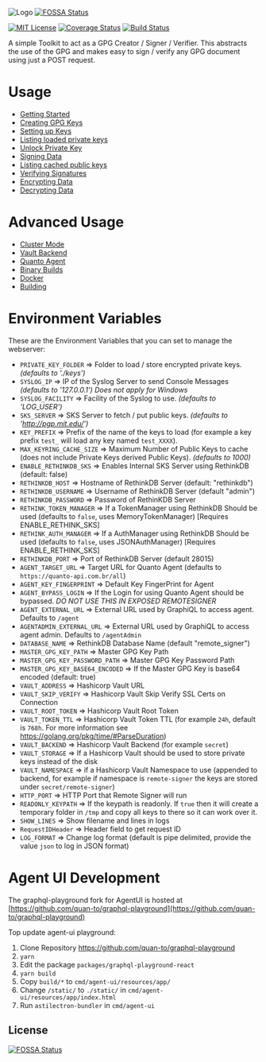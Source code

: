 ![Logo](assets/logo/chevron.png)
[![FOSSA Status](https://app.fossa.com/api/projects/git%2Bgithub.com%2Fquan-to%2Fchevron.svg?type=shield)](https://app.fossa.com/projects/git%2Bgithub.com%2Fquan-to%2Fchevron?ref=badge_shield)

[![MIT License](https://img.shields.io/badge/License-MIT-brightgreen.svg)](https://tldrlegal.com/license/mit-license) [![Coverage Status](https://coveralls.io/repos/github/quan-to/chevron/badge.svg?branch=master)](https://coveralls.io/github/quan-to/chevron?branch=master) [![Build Status](https://travis-ci.org/quan-to/chevron.svg?branch=master)](https://travis-ci.org/quan-to/chevron)

A simple Toolkit to act as a GPG Creator / Signer / Verifier. This abstracts the use of the GPG and makes easy to sign / verify any GPG document using just a POST request.

Usage
=======

* [Getting Started](https://github.com/quan-to/chevron/wiki)
* [Creating GPG Keys](https://github.com/quan-to/chevron/wiki/Creating-GPG-keys)
* [Setting up Keys](https://github.com/quan-to/remote-signer/wiki/SettingUp-keys)
* [Listing loaded private keys](https://github.com/quan-to/chevron/wiki/List-loaded-private-keys)
* [Unlock Private Key](https://github.com/quan-to/remote-signer/wiki/Unlock-private-key)
* [Signing Data](https://github.com/quan-to/remote-signer/wiki/Signing-Data)
* [Listing cached public keys](https://github.com/quan-to/chevron/wiki/List-cached-public-keys)
* [Verifying Signatures](https://github.com/quan-to/remote-signer/wiki/Verifying-Signatures)
* [Encrypting Data](https://github.com/quan-to/remote-signer/wiki/Encrypting-Data)
* [Decrypting Data](https://github.com/quan-to/remote-signer/wiki/Decrypting-Data)

Advanced Usage
==============

* [Cluster Mode](https://github.com/quan-to/chevron/wiki/Cluster-Mode)
* [Vault Backend](https://github.com/quan-to/chevron/wiki/Hashicorp-Vault-Key-Backend)
* [Quanto Agent](https://github.com/quan-to/chevron/wiki/Quanto-Agent)
* [Binary Builds](https://github.com/quan-to/chevron/wiki/Binary-Builds)
* [Docker](https://github.com/quan-to/chevron/wiki/Docker)
* [Building](https://github.com/quan-to/chevron/wiki/Building)


Environment Variables
=====================

These are the Environment Variables that you can set to manage the webserver:

*   `PRIVATE_KEY_FOLDER` => Folder to load / store encrypted private keys. _(defaults to './keys')_
*   `SYSLOG_IP` => IP of the Syslog Server to send Console Messages _(defaults to '127.0.0.1')_ *Does not apply for Windows*
*   `SYSLOG_FACILITY` => Facility of the Syslog to use. _(defaults to 'LOG_USER')_
*   `SKS_SERVER` => SKS Server to fetch / put public keys. _(defaults to 'http://pgp.mit.edu/')_
*   `KEY_PREFIX` => Prefix of the name of the keys to load (for example a key prefix `test_` will load any key named `test_XXXX`).
*   `MAX_KEYRING_CACHE_SIZE` => Maximum Number of Public Keys to cache (does not include Private Keys derived Public Keys). _(defaults to 1000)_
*   `ENABLE_RETHINKDB_SKS` => Enables Internal SKS Server using RethinkDB (default: false)
*   `RETHINKDB_HOST` => Hostname of RethinkDB Server (default: "rethinkdb")
*   `RETHINKDB_USERNAME` => Username of RethinkDB Server (default "admin")
*   `RETHINKDB_PASSWORD` => Password of RethinKDB Server
*   `RETHINK_TOKEN_MANAGER` => If a TokenManager using RethinkDB Should be used (defaults to `false`, uses MemoryTokenManager) [Requires ENABLE_RETHINK_SKS]
*   `RETHINK_AUTH_MANAGER` => If a AuthManager using RethinkDB Should be used (defaults to `false`, uses JSONAuthManager) [Requires ENABLE_RETHINK_SKS]
*   `RETHINKDB_PORT` => Port of RethinkDB Server (default 28015)
*   `AGENT_TARGET_URL` => Target URL for Quanto Agent (defaults to `https://quanto-api.com.br/all`)
*   `AGENT_KEY_FINGERPRINT` => Default Key FingerPrint for Agent
*   `AGENT_BYPASS_LOGIN` => If the Login for using Quanto Agent should be bypassed. *DO NOT USE THIS IN EXPOSED REMOTESIGNER*
*   `AGENT_EXTERNAL_URL` => External URL used by GraphiQL to access agent. Defaults to `/agent`
*   `AGENTADMIN_EXTERNAL_URL` => External URL used by GraphiQL to access agent admin. Defaults to `/agentAdmin`
*   `DATABASE_NAME` => RethinkDB Database Name (default "remote_signer")
*   `MASTER_GPG_KEY_PATH` => Master GPG Key Path
*   `MASTER_GPG_KEY_PASSWORD_PATH` => Master GPG Key Password Path
*   `MASTER_GPG_KEY_BASE64_ENCODED` => If the Master GPG Key is base64 encoded (default: true)
*   `VAULT_ADDRESS` => Hashicorp Vault URL
*   `VAULT_SKIP_VERIFY` => Hashicorp Vault Skip Verify SSL Certs on Connection
*   `VAULT_ROOT_TOKEN` => Hashicorp Vault Root Token
*   `VAULT_TOKEN_TTL` => Hashicorp Vault Token TTL (for example `24h`, default is `768h`. For more information see https://golang.org/pkg/time/#ParseDuration)
*   `VAULT_BACKEND` => Hashicorp Vault Backend (for example `secret`)
*   `VAULT_STORAGE` => If a Hashicorp Vault should be used to store private keys instead of the disk
*   `VAULT_NAMESPACE` => if a Hashicorp Vault Namespace to use (appended to backend, for example if namespace is `remote-signer` the keys are stored under `secret/remote-signer`)
*   `HTTP_PORT` => HTTP Port that Remote Signer will run
*   `READONLY_KEYPATH` => If the keypath is readonly. If `true` then it will create a temporary folder in `/tmp` and copy all keys to there so it can work over it. 
*   `SHOW_LINES` => Show filename and lines in logs
*   `RequestIDHeader` => Header field to get request ID
*   `LOG_FORMAT` => Change log format (default is pipe delimited, provide the value `json` to log in JSON format)

Agent UI Development
====================

The graphql-playground fork for AgentUI is hosted at [https://github.com/quan-to/graphql-playground](https://github.com/quan-to/graphql-playground)

Top update agent-ui playground:

1. Clone Repository https://github.com/quan-to/graphql-playground
2. `yarn`
3. Edit the package `packages/graphql-playground-react`
4. `yarn build`
5. Copy `build/*` to `cmd/agent-ui/resources/app/`
6. Change `/static/` to `./static/` in `cmd/agent-ui/resources/app/index.html`
7. Run `astilectron-bundler` in `cmd/agent-ui`


## License
[![FOSSA Status](https://app.fossa.com/api/projects/git%2Bgithub.com%2Fquan-to%2Fchevron.svg?type=large)](https://app.fossa.com/projects/git%2Bgithub.com%2Fquan-to%2Fchevron?ref=badge_large)